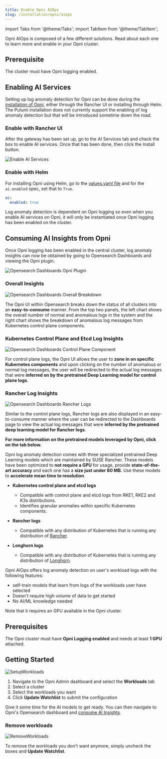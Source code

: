 ```yaml
---
title: Enable Opni AIOps
slug: /installation/opni/aiops
---
```

import Tabs from '@theme/Tabs';
import TabItem from '@theme/TabItem';

Opni AIOps is composed of a few different solutions.
Read about each one to learn more and enable in your Opni cluster.

<Tabs>
<TabItem value="log-anomaly-detection" label="Log Anomaly Detection" default>

## Prerequisite

The cluster must have Opni logging enabled.

## Enabling AI Services

Setting up log anomaly detection for Opni can be done during the [installation of Opni](../opni/index.md), either through the Rancher UI or installing through Helm. The Pulumi installation does not currently support the enabling of log anomaly detection but that will be introduced sometime down the road.

### Enable with Rancher UI

 After the gateway has been set up, go to the AI Services tab and check the box to enable AI services. Once that has been done, then click the Install button.

![Enable AI Services](/img/enable_ai_services.png)

### Enable with Helm

For installing Opni using Helm, go to the [values.yaml file](https://github.com/rancher/opni/blob/main/packages/opni/opni/charts/values.yaml) and for the `ai.enabled` spec, set that to `True`.

```yaml
ai:
  enabled: true
```

Log anomaly detection is dependent on Opni logging so even when you enable AI services on Opni, it will only be instantiated once Opni logging has been enabled on the cluster. 

## Consuming AI Insights from Opni

Once Opni logging has been enabled in the central cluster, log anomaly insights can now be obtained by going to Opensearch Dashboards and viewing the Opni plugin.

![Opensearch Dashboards Opni Plugin](/img/opensearch_opni_plugin.png)

### Overall Insights
![Opensearch Dashboards Overall Breakdown](/img/opensearch_dashboards_overall.png)

The Opni UI within Opensearch breaks down the status of all clusters into an **easy-to-consume** manner. 
From the top two panels, the left chart shows the overall number of normal and anomalous logs in the system and the right chart shows the breakdown of anomalous log messages from Kubernetes control plane components.

### Kubernetes Control Plane and Etcd Log Insights

![Opensearch Dashboards Control Plane Component](/img/opni_controlplane_breakdown.png)

For control plane logs, the Opni UI allows the user to **zone in on specific Kubernetes components** and upon clicking on the number of anomalous or normal log messages, the user will be redirected to the actual log messages that were **inferred on by the pretrained Deep Learning model for control plane logs**.

### Rancher Log Insights

![Opensearch Dashboards Rancher Logs](/img/opni_rancher_breakdown.png)

Similar to the control plane logs, Rancher logs are also displayed in an easy-to-consume manner where the user can be redirected to the Dashboards page to view the actual log messages that were **inferred by the pretrained deep learning model for Rancher logs**.

**For more information on the pretrained models leveraged by Opni, click on the tab below.**

<Tabs>
<TabItem value="pre-trained" label="Pretrained Models">

Opni log anomaly detection comes with three specialized pretrained Deep Learning models which are maintained by SUSE Rancher. These models have been optimized to **not require a GPU** for usage, provide **state-of-the-art accuracy** and each one has a **size just under 80 MB.** Use these models to **accelerate mean time to resolution**.

* **Kubernetes control plane and etcd logs**
    * Compatible with control plane and etcd logs from RKE1, RKE2 and K3s distributions.
    * Identifies granular anomalies within specific Kubernetes components.

* **Rancher logs** 
    * Compatible with any distribution of Kubernetes that is running any distribution of [Rancher](https://docs.ranchermanager.rancher.io/versions).

* **Longhorn logs**
    * Compatible with any distribution of Kubernetes that is running any distribution of [Longhorn](https://longhorn.io).

</TabItem>
<TabItem value="workload" label="User workloads self-learning">
Opni AIOps offers log anomaly detection on user's workload logs with the following features:

* self-train models that learn from logs of the workloads user have selected
* Doesn't require high volume of data to get started
* No AI/ML knowledge needed

Note that it requires an GPU available in the Opni cluster.

## Prerequisites

The Opni cluster must have **Opni Logging enabled** and needs at least **1 GPU** attached.

## Getting Started
![SetupWorkloads](/img/aiops/setup_workload_loganomaly.png)

1. Navigate to the Opni Admin dashboard and select the **Workloads** tab
2. Select a cluster
3. Select the workloads you want
4. Click **Update Watchlist** to submit the configuration

Give it some time for the AI models to get ready. You can then navigate to Opni's Opensearch dashboard and [consume AI Insights](#consuming-ai-insights-from-opni).

### Remove workloads

![RemoveWorkloads](/img/aiops/remove_workload_loganomaly.png)

To remove the workloads you don't want anymore, simply uncheck the boxes and **Update Watchlist**.

</TabItem>
</Tabs>
</TabItem>
<TabItem value="metric-anomaly-detection" label="Metric Anomaly Detection (coming soon)">

</TabItem>
<TabItem value="root-cause-detection" label="Root Cause Detection (coming soon)">

</TabItem>
</Tabs>